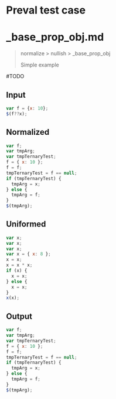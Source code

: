 # Preval test case

# _base_prop_obj.md

> normalize > nullish > _base_prop_obj
>
> Simple example

#TODO

## Input

`````js filename=intro
var f = {x: 10};
$(f??x);
`````

## Normalized

`````js filename=intro
var f;
var tmpArg;
var tmpTernaryTest;
f = { x: 10 };
f = f;
tmpTernaryTest = f == null;
if (tmpTernaryTest) {
  tmpArg = x;
} else {
  tmpArg = f;
}
$(tmpArg);
`````

## Uniformed

`````js filename=intro
var x;
var x;
var x;
var x = { x: 8 };
x = x;
x = x * x;
if (x) {
  x = x;
} else {
  x = x;
}
x(x);
`````

## Output

`````js filename=intro
var f;
var tmpArg;
var tmpTernaryTest;
f = { x: 10 };
f = f;
tmpTernaryTest = f == null;
if (tmpTernaryTest) {
  tmpArg = x;
} else {
  tmpArg = f;
}
$(tmpArg);
`````
